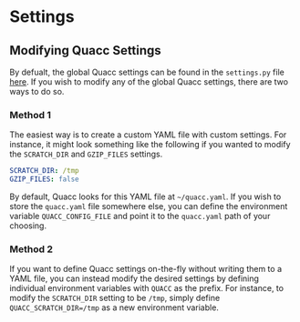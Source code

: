 # Settings

##  Modifying Quacc Settings

By defualt, the global Quacc settings can be found in the `settings.py` file [here](https://github.com/arosen93/quacc/blob/main/quacc/settings.py). If you wish to modify any of the global Quacc settings, there are two ways to do so.

### Method 1

The easiest way is to create a custom YAML file with custom settings. For instance, it might look something like the following if you wanted to modify the `SCRATCH_DIR` and `GZIP_FILES` settings.

```yaml
SCRATCH_DIR: /tmp
GZIP_FILES: false
```

By default, Quacc looks for this YAML file at `~/quacc.yaml`. If you wish to store the `quacc.yaml` file somewhere else, you can define the environment variable `QUACC_CONFIG_FILE` and point it to the `quacc.yaml` path of your choosing.

### Method 2

If you want to define Quacc settings on-the-fly without writing them to a YAML file, you can instead modify the desired settings by defining individual environment variables with  `QUACC` as the prefix. For instance, to modify the `SCRATCH_DIR` setting to be `/tmp`, simply define `QUACC_SCRATCH_DIR=/tmp` as a new environment variable.
